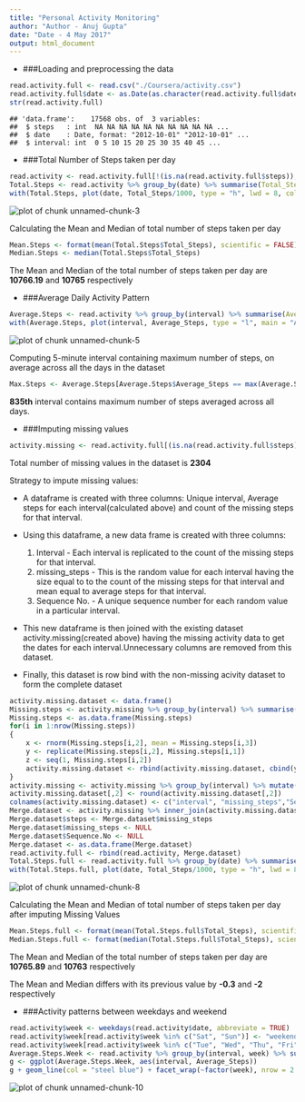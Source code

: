 ```yaml
---
title: "Personal Activity Monitoring"
author: "Author - Anuj Gupta"
date: "Date - 4 May 2017"
output: html_document
---
```





* ###Loading and preprocessing the data


```r
read.activity.full <- read.csv("./Coursera/activity.csv")
read.activity.full$date <- as.Date(as.character(read.activity.full$date), "%Y-%m-%d")
str(read.activity.full)
```

```
## 'data.frame':	17568 obs. of  3 variables:
##  $ steps   : int  NA NA NA NA NA NA NA NA NA NA ...
##  $ date    : Date, format: "2012-10-01" "2012-10-01" ...
##  $ interval: int  0 5 10 15 20 25 30 35 40 45 ...
```

* ###Total Number of Steps taken per day


```r
read.activity <- read.activity.full[!(is.na(read.activity.full$steps)),]
Total.Steps <- read.activity %>% group_by(date) %>% summarise(Total_Steps= sum(steps))
with(Total.Steps, plot(date, Total_Steps/1000, type = "h", lwd = 8, col = "steel blue", main = "Total steps per day", xlab = "Dates", ylab = "Total Steps (in thousands)"))
```

![plot of chunk unnamed-chunk-3](figure/unnamed-chunk-3-1.png)

Calculating the Mean and Median of total number of steps taken per day


```r
Mean.Steps <- format(mean(Total.Steps$Total_Steps), scientific = FALSE)
Median.Steps <- median(Total.Steps$Total_Steps)
```

The Mean and Median of the total number of steps taken per day are **10766.19** and **10765** respectively


* ###Average Daily Activity Pattern



```r
Average.Steps <- read.activity %>% group_by(interval) %>% summarise(Average_Steps= mean(steps))
with(Average.Steps, plot(interval, Average_Steps, type = "l", main = "Average steps of the 5-minute interval across all days", xlab = "5-minute interval", ylab = "Average steps across all days"))
```

![plot of chunk unnamed-chunk-5](figure/unnamed-chunk-5-1.png)

Computing 5-minute interval containing maximum number of steps, on average across all the days in the dataset


```r
Max.Steps <- Average.Steps[Average.Steps$Average_Steps == max(Average.Steps$Average_Steps), ]
```

**835th** interval contains maximum number of steps averaged across all days. 

* ###Imputing missing values


```r
activity.missing <- read.activity.full[(is.na(read.activity.full$steps)),]
```

Total number of missing values in the dataset is **2304**

Strategy to impute missing values:

* A dataframe is created with three columns: Unique interval, Average steps for each interval(calculated above) and count of the missing steps for that interval.

* Using this dataframe, a new data frame is created with three columns:

    1. Interval - Each interval is replicated to the count of the missing steps for        that interval.
    2. missing_steps - This is the random value for each interval 
       having the size equal to to the count of the missing steps for that interval        and mean equal to average steps for that interval.
    3. Sequence No. - A unique sequence number for each random value in a particular        interval.
    
* This new dataframe is then joined with the existing dataset activity.missing(created above) having the missing activity data to get the dates for each interval.Unnecessary columns are removed from this dataset.
    
* Finally, this dataset is row bind with the non-missing acivity dataset to form the complete dataset
    
    

```r
activity.missing.dataset <- data.frame()
Missing.steps <- activity.missing %>% group_by(interval) %>% summarise(Missing_Steps= length(steps)) %>% inner_join(Average.Steps, by = "interval") 
Missing.steps <- as.data.frame(Missing.steps)
for(i in 1:nrow(Missing.steps))
{
    x <- rnorm(Missing.steps[i,2], mean = Missing.steps[i,3])
    y <- replicate(Missing.steps[i,2], Missing.steps[i,1])
    z <- seq(1, Missing.steps[i,2])
    activity.missing.dataset <- rbind(activity.missing.dataset, cbind(y,x,z))
}
activity.missing <- activity.missing %>% group_by(interval) %>% mutate(Sequence.No = row_number())
activity.missing.dataset[,2] <- round(activity.missing.dataset[,2])
colnames(activity.missing.dataset) <- c("interval", "missing_steps","Sequence.No")
Merge.dataset <- activity.missing %>% inner_join(activity.missing.dataset, by =c("interval","Sequence.No")) 
Merge.dataset$steps <- Merge.dataset$missing_steps
Merge.dataset$missing_steps <- NULL
Merge.dataset$Sequence.No <- NULL
Merge.dataset <- as.data.frame(Merge.dataset)
read.activity.full <- rbind(read.activity, Merge.dataset)
Total.Steps.full <- read.activity.full %>% group_by(date) %>% summarise(Total_Steps= sum(steps))
with(Total.Steps.full, plot(date, Total_Steps/1000, type = "h", lwd = 8, col = "steel blue", main = "Total steps per day after imputing Missing values", xlab = "Dates", ylab = "Total Steps (in thousands)"))
```

![plot of chunk unnamed-chunk-8](figure/unnamed-chunk-8-1.png)

Calculating the Mean and Median of total number of steps taken per day after imputing Missing Values


```r
Mean.Steps.full <- format(mean(Total.Steps.full$Total_Steps), scientific = FALSE)
Median.Steps.full <- format(median(Total.Steps.full$Total_Steps), scientific = FALSE)
```

The Mean and Median of the total number of steps taken per day are **10765.89** and **10763** respectively

The Mean and Median differs with its previous value by **-0.3** and **-2** respectively

* ###Activity patterns between weekdays and weekend


```r
read.activity$week <- weekdays(read.activity$date, abbreviate = TRUE)
read.activity$week[read.activity$week %in% c("Sat", "Sun")] <- "weekend"
read.activity$week[read.activity$week %in% c("Tue", "Wed", "Thu", "Fri","Mon")] <- "weekday"
Average.Steps.Week <- read.activity %>% group_by(interval, week) %>% summarise(Average_Steps= mean(steps))
g <- ggplot(Average.Steps.Week, aes(interval, Average_Steps))
g + geom_line(col = "steel blue") + facet_wrap(~factor(week), nrow = 2 , ncol = 1) + labs(title = "Average steps of the 5-minute interval across weekday/weekend", x = "5-minute interval", y = "Average steps across weekday/weekend") + theme_bw(base_size = 11, base_family = "Times")
```

![plot of chunk unnamed-chunk-10](figure/unnamed-chunk-10-1.png)
